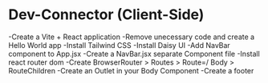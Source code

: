 # Dev-Connector (Client-Side)

-Create a Vite + React application
-Remove unecessary code and create a Hello World app
-Install Tailwind CSS
-Install Daisy UI
-Add NavBar component to App.jsx
-Create a NavBar.jsx separate Component file
-Install react router dom
-Create BrowserRouter > Routes > Route=/ Body > RouteChildren
-Create an Outlet in your Body Component
-Create a footer